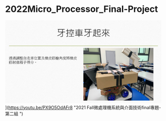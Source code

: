 # 2022Micro_Processor_Final-Project

![IMAGE ALT TEXT](https://github.com/HHHsia/2022Micro_Processor_Final-Project/blob/main/content.PNG)](https://youtu.be/PX9O5OdAFr8 "2021 Fall微處理機系統與介面技術final專題-第二組
")
